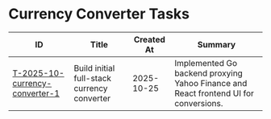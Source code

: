 # Currency Converter Tasks

| ID | Title | Created At | Summary |
| --- | --- | --- | --- |
| [T-2025-10-currency-converter-1](./2025-10/T-2025-10-currency-converter-1.md) | Build initial full-stack currency converter | 2025-10-25 | Implemented Go backend proxying Yahoo Finance and React frontend UI for conversions. |

